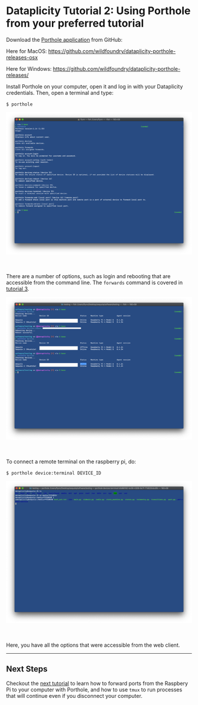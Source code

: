 # Dataplicity Tutorial 2: Using Porthole from your preferred tutorial

Download the [Porthole application](https://www.dataplicity.com/apps/porthole/) from GitHub:

Here for MacOS:
https://github.com/wildfoundry/dataplicity-porthole-releases-osx 

Here for Windows:
https://github.com/wildfoundry/dataplicity-porthole-releases/

Install Porthole on your computer, open it and log in with your Dataplicity credentials. Then, open a terminal and type:

```
$ porthole
```

<p align="center">
  <img src="assets/dataplicity/porthole.png" width="900"><br>
  <br><br>
</p>

There are a number of options, such as login and rebooting that are accessible from the command line. The `forwards` command is covered in [tutorial 3](tutorial_dataplicity_3.md).

<p align="center">
  <img src="assets/dataplicity/reboot.png" width="900"><br>
  <br><br>
</p>

To connect a remote terminal on the raspberry pi, do:

```
$ porthole device:terminal DEVICE_ID
```
<p align="center">
  <img src="assets/dataplicity/porthole_terminal.png" width="900"><br>
  <br><br>
</p>

Here, you have all the options that were accessible from the web client.


---------------------------------------

## Next Steps

Checkout the [next tutorial](tutorial_dataplicity_3.md) to learn how to forward ports from the Raspbery Pi to your computer with Porthole, and how to use `tmux` to run processes that will continue even if you disconnect your computer.